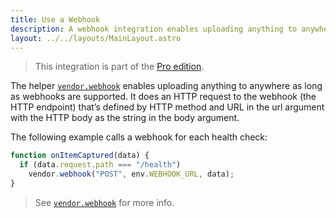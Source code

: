 ```yaml
---
title: Use a Webhook
description: A webhook integration enables uploading anything to anywhere as long as webhooks are supported.
layout: ../../layouts/MainLayout.astro
---
```

> This integration is part of the [Pro edition](https://kubeshark.co/pricing).

The helper [`vendor.webhook`](/en/automation_helpers#vendorwebhookmethod-string-url-string-body-string) enables uploading anything to anywhere as long as webhooks are supported. It does an HTTP request to the webhook (the HTTP endpoint) that’s defined by HTTP method and URL in the url argument with the HTTP body as the string in the body argument.

The following example calls a webhook for each health check:

```js
function onItemCaptured(data) {
  if (data.request.path === "/health")
    vendor.webhook("POST", env.WEBHOOK_URL, data);
}
```

> See [`vendor.webhook`](/en/automation_helpers#vendorwebhookmethod-string-url-string-body-string) for more info.
